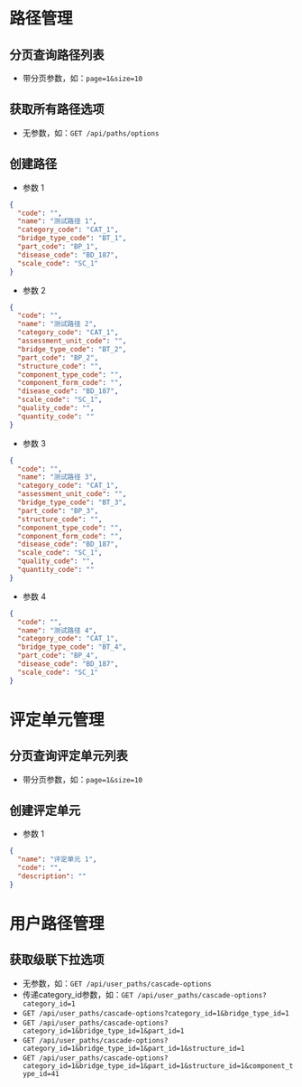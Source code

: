 # 路径管理

## 分页查询路径列表

- 带分页参数，如：`page=1&size=10`

## 获取所有路径选项

- 无参数，如：`GET /api/paths/options`

## 创建路径

- 参数 1
```json
{
  "code": "",
  "name": "测试路径 1",
  "category_code": "CAT_1",
  "bridge_type_code": "BT_1",
  "part_code": "BP_1",
  "disease_code": "BD_187",
  "scale_code": "SC_1"
}
```

- 参数 2
```json
{
  "code": "",
  "name": "测试路径 2",
  "category_code": "CAT_1",
  "assessment_unit_code": "",
  "bridge_type_code": "BT_2",
  "part_code": "BP_2",
  "structure_code": "",
  "component_type_code": "",
  "component_form_code": "",
  "disease_code": "BD_187",
  "scale_code": "SC_1",
  "quality_code": "",
  "quantity_code": ""
}
```

- 参数 3
```json
{
  "code": "",
  "name": "测试路径 3",
  "category_code": "CAT_1",
  "assessment_unit_code": "",
  "bridge_type_code": "BT_3",
  "part_code": "BP_3",
  "structure_code": "",
  "component_type_code": "",
  "component_form_code": "",
  "disease_code": "BD_187",
  "scale_code": "SC_1",
  "quality_code": "",
  "quantity_code": ""
}
```

- 参数 4
```json
{
  "code": "",
  "name": "测试路径 4",
  "category_code": "CAT_1",
  "bridge_type_code": "BT_4",
  "part_code": "BP_4",
  "disease_code": "BD_187",
  "scale_code": "SC_1"
}
```

# 评定单元管理

## 分页查询评定单元列表

- 带分页参数，如：`page=1&size=10`

## 创建评定单元

- 参数 1
```json
{
  "name": "评定单元 1",
  "code": "",
  "description": ""
}
```

# 用户路径管理

## 获取级联下拉选项

- 无参数，如：`GET /api/user_paths/cascade-options`
- 传递category_id参数，如：`GET /api/user_paths/cascade-options?category_id=1`
- `GET /api/user_paths/cascade-options?category_id=1&bridge_type_id=1`
- `GET /api/user_paths/cascade-options?category_id=1&bridge_type_id=1&part_id=1`
- `GET /api/user_paths/cascade-options?category_id=1&bridge_type_id=1&part_id=1&structure_id=1`
- `GET /api/user_paths/cascade-options?category_id=1&bridge_type_id=1&part_id=1&structure_id=1&component_type_id=41`